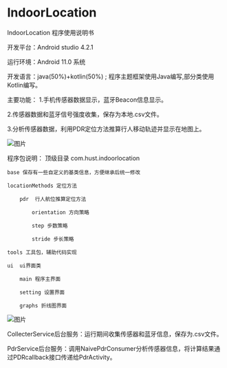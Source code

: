 # IndoorLocation
IndoorLocation 程序使用说明书

开发平台：Android studio 4.2.1 

运行环境：Android 11.0 系统

开发语言：java(50%)+kotlin(50%) ; 程序主题框架使用Java编写,部分类使用Kotlin编写。

主要功能：
1.手机传感器数据显示，蓝牙Beacon信息显示。

2.传感器数据和蓝牙信号强度收集，保存为本地.csv文件。

3.分析传感器数据，利用PDR定位方法推算行人移动轨迹并显示在地图上。

![图片](https://user-images.githubusercontent.com/67481255/137683648-73163698-d7ee-4134-842d-828e3f517485.png)

程序包说明：
顶级目录 com.hust.indoorlocation

	base 保存有一些自定义的基类信息，方便继承后统一修改
	
	locationMethods 定位方法
	
		pdr  行人航位推算定位方法
		
			orientation 方向策略
			
			step 步数策略
			
			stride 步长策略
			
	tools 工具包，辅助代码实现
	
	ui  ui界面类
	
		main 程序主界面
		
		setting 设置界面
		
		graphs 折线图界面

![图片](https://user-images.githubusercontent.com/67481255/137683690-b3e19a15-624d-4767-a7fb-ae876acb0d01.png)

CollecterService后台服务：运行期间收集传感器和蓝牙信息，保存为.csv文件。

PdrService后台服务：调用NaivePdrConsumer分析传感器信息，将计算结果通过PDRcallback接口传递给PdrActivity。

